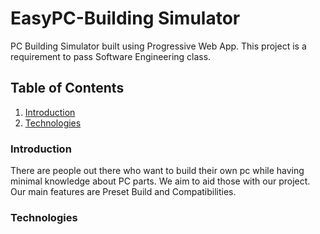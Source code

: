 # EasyPC-Building Simulator
PC Building Simulator built using Progressive Web App. This project is a requirement to pass Software Engineering class. 

## Table of Contents
1. [Introduction](###Introduction)
2. [Technologies](####Technologies)

### <a id="Introduction"></a>Introduction ###
There are people out there who want to build their own pc while having minimal knowledge about PC parts. We aim to aid those with our project. 
Our main features are Preset Build and Compatibilities.

### <a id="Technologies"></a>Technologies ###

